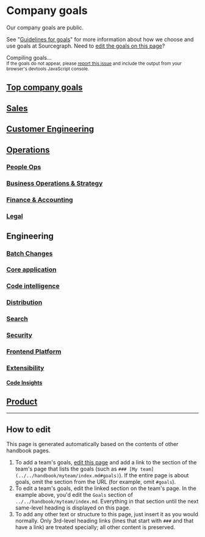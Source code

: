 # Company goals

Our company goals are public.

See "[Guidelines for goals](guidelines.md)" for more information about how we choose and use goals at Sourcegraph. Need to [edit the goals on this page](#how-to-edit)?

<div id="goals-loading">
	Compiling goals...
	<br/>
	<small>If the goals do not appear, please <a href="https://github.com/sourcegraph/about/issues">report this issue</a> and include the output from your browser's devtools JavaScript console.</small>
</div>

## [Top company goals](../../handbook/ceo/index.md#goals)

## [Sales](../../handbook/sales/index.md#goals)

## [Customer Engineering](../../handbook/ce/index.md#goals)

## [Operations](../../handbook/ops/index.md#goals)

<!-- When updating the engineering team list below, please also update handbook/index.md. -->

### [People Ops](../../handbook/people-ops/index.md#goals)

### [Business Operations & Strategy](../../handbook/ops/bizops/index.md#goals)

### [Finance & Accounting](../../handbook/ops/finance/index.md#goals)

### [Legal](../../handbook/ops/legal/index.md#goals)

## Engineering

<!-- When updating the engineering team list below, please also update handbook/index.md. -->

### [Batch Changes](../../handbook/engineering/batch-changes/goals.md#goals)

### [Core application](../../handbook/engineering/core-application/goals.md#goals)

### [Code intelligence](../../handbook/engineering/code-intelligence/goals.md#goals)

### [Distribution](../../handbook/engineering/distribution/goals.md#goals)

### [Search](../../handbook/engineering/search/goals.md#goals)

### [Security](../../handbook/engineering/security/goals.md#goals)

### [Frontend Platform](../../handbook/engineering/web/frontend-platform/goals.md#goals)

### [Extensibility](../../handbook/engineering/web/extensibility/goals.md#goals)

#### [Code Insights](../../handbook/engineering/web/code-insights/goals.md#goals)

## [Product](../../handbook/product/goals.md)

---

## How to edit

This page is generated automatically based on the contents of other handbook pages.

1. To add a team's goals, [edit this page](https://github.com/sourcegraph/about/edit/master/company/goals/index.md) and add a link to the section of the team's page that lists the goals (such as `### [My team](../../handbook/myteam/index.md#goals)`). If the entire page is about goals, omit the section from the URL (for example, omit `#goals`).
1. To edit a team's goals, edit the linked section on the team's page. In the example above, you'd edit the `Goals` section of `../../handbook/myteam/index.md`. Everything in that section until the next same-level heading is displayed on this page.
1. To add any other text or structure to this page, just insert it as you would normally. Only 3rd-level heading links (lines that start with `###` and that have a link) are treated specially; all other content is preserved.

<script>
// This script injects the goals content into each section of this page that links to a team page.
// It is similar to the script used to generate the org chart in ../team/org_chart.md.

const getHeadingLevel = heading => heading instanceof HTMLHeadingElement ? parseInt(heading.tagName.slice(1), 10) : undefined

const cloneHeading = (origHeading, level) => {
	const newHeading = document.createElement(`h${level}`)
	newHeading.innerHTML = origHeading.innerHTML
	return newHeading
}

async function getPageSectionContent(pageUrl, level) {
	const sectionId = pageUrl.includes('#') ? pageUrl.replace(/^.*#/, '') : null

	const resp = await fetch(pageUrl)
	const doc = new DOMParser().parseFromString(await resp.text(), "text/html")
	const section = sectionId ? doc.getElementById(sectionId) : doc.querySelector('.markdown-body > h1')
	if (!section) {
		const error = document.createElement('p')
		error.innerText = `Error compiling goals: page at ${pageUrl} has no ${sectionId ? `section with ID ${sectionId}` : 'content'}.`
		return error
	}

	const wrapper = document.createElement('section')
	const iterator = doc.createNodeIterator(doc, NodeFilter.SHOW_ELEMENT, () => NodeFilter.FILTER_ACCEPT)
	let curNode
	let started = false
	let startLevel = undefined
	let demoteByLevels = undefined
	while (curNode = iterator.nextNode()) {
		if (curNode instanceof HTMLHeadingElement && sectionId ? curNode.id === sectionId : curNode === section) {
			started = true
			startLevel = getHeadingLevel(curNode)
			demoteByLevels = level - startLevel
			continue
		}
		if (started) {
			if (curNode instanceof HTMLHeadingElement) {
				const curNodeLevel = getHeadingLevel(curNode)

				if (curNodeLevel <= startLevel) {
					// End at next same-level heading.
					break
				}

				// Demote headings so that the injected content's headings are smaller.
				const demotedLevel = Math.min(curNodeLevel + demoteByLevels, 6)
				curNode = cloneHeading(curNode, demotedLevel)
			}

			wrapper.appendChild(curNode)
		}
	}

	return wrapper
}

const sectionHeaders = Array.from(document.querySelectorAll('h2,h3')).filter(section => Boolean(section.querySelector('a[href]:not([aria-hidden])')))
Promise.all(
	sectionHeaders.map(async sectionHeader => ({
		header: sectionHeader,
		content: await getPageSectionContent(
			sectionHeader.querySelector('a[href]:not([aria-hidden])').href,
			getHeadingLevel(sectionHeader)
		),
	}))
).then(sections => {
	const loading = document.getElementById('goals-loading')
	loading.innerHTML = '' // clear

	for (const {header, content} of sections) {
		header.parentNode.insertBefore(content, header.nextSibling)
	}
})
</script>
